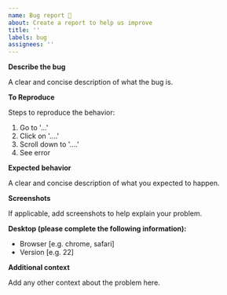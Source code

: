 ```yaml
---
name: Bug report 🐞
about: Create a report to help us improve
title: ''
labels: bug
assignees: ''
---
```


**Describe the bug**

A clear and concise description of what the bug is.

**To Reproduce**

Steps to reproduce the behavior:

1. Go to '...'
2. Click on '....'
3. Scroll down to '....'
4. See error

**Expected behavior**

A clear and concise description of what you expected to happen.

**Screenshots**

If applicable, add screenshots to help explain your problem.

**Desktop (please complete the following information):**
* Browser [e.g. chrome, safari]
* Version [e.g. 22]

**Additional context**

Add any other context about the problem here.
